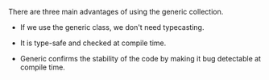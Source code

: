 There are three main advantages of using the generic collection.

- If we use the generic class, we don't need typecasting.

- It is type-safe and checked at compile time.

- Generic confirms the stability of the code by making it bug
  detectable at compile time.